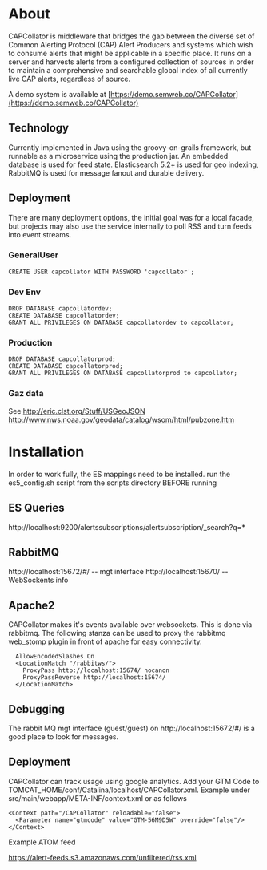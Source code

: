 # About

CAPCollator is middleware that bridges the gap between the diverse set of Common Alerting Protocol (CAP) Alert Producers and systems which wish
to consume alerts that might be applicable in a specific place. It runs on a server and harvests alerts from a configured collection of sources
in order to maintain a comprehensive and searchable global index of all currently live CAP alerts, regardless of source.

A demo system is available at [https://demo.semweb.co/CAPCollator](https://demo.semweb.co/CAPCollator)

## Technology

Currently implemented in Java using the groovy-on-grails framework, but runnable as a microservice using the
production jar. An embedded database is used for feed state. Elasticsearch 5.2+ is used for geo indexing, RabbitMQ is used for
message fanout and durable delivery.

## Deployment

There are many deployment options, the initial goal was for a local facade, but projects may also use the
service internally to poll RSS and turn feeds into event streams.

### GeneralUser

    CREATE USER capcollator WITH PASSWORD 'capcollator';

### Dev Env

    DROP DATABASE capcollatordev;
    CREATE DATABASE capcollatordev;
    GRANT ALL PRIVILEGES ON DATABASE capcollatordev to capcollator;

### Production

    DROP DATABASE capcollatorprod;
    CREATE DATABASE capcollatorprod;
    GRANT ALL PRIVILEGES ON DATABASE capcollatorprod to capcollator;



### Gaz data

See http://eric.clst.org/Stuff/USGeoJSON
http://www.nws.noaa.gov/geodata/catalog/wsom/html/pubzone.htm



# Installation

In order to work fully, the ES mappings need to be installed. run the es5_config.sh script from the scripts directory BEFORE running


## ES Queries

http://localhost:9200/alertssubscriptions/alertsubscription/_search?q=*

## RabbitMQ

http://localhost:15672/#/ -- mgt interface
http://localhost:15670/ -- WebSockents info

## Apache2

CAPCollator makes it's events available over websockets. This is done via rabbitmq. The following stanza can be
used to proxy the rabbitmq web_stomp plugin in front of apache for easy connectivity.

      AllowEncodedSlashes On
      <LocationMatch "/rabbitws/">
        ProxyPass http://localhost:15674/ nocanon
        ProxyPassReverse http://localhost:15674/
      </LocationMatch>

## Debugging

The rabbit MQ mgt interface (guest/guest) on http://localhost:15672/#/ is a good place to look for messages.

## Deployment

CAPCollator can track usage using google analytics. Add your GTM Code to TOMCAT_HOME/conf/Catalina/localhost/CAPCollator.xml. Example under src/main/webapp/META-INF/context.xml or as follows

    <Context path="/CAPCollator" reloadable="false">
      <Parameter name="gtmcode" value="GTM-56M9D5W" override="false"/>
    </Context>



Example ATOM feed

https://alert-feeds.s3.amazonaws.com/unfiltered/rss.xml
